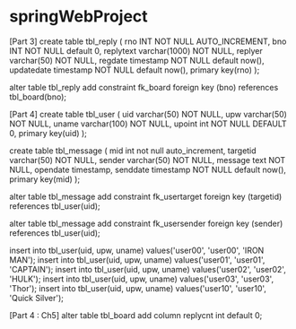 # springWebProject


[Part 3]
create table tbl_reply (
	rno INT NOT NULL AUTO_INCREMENT,
	bno INT NOT NULL default 0,
	replytext varchar(1000) NOT NULL,
	replyer varchar(50) NOT NULL,
	regdate timestamp NOT NULL default now(),
	updatedate timestamp NOT NULL default now(),
	primary key(rno)
); 

alter table tbl_reply add constraint fk_board
foreign key (bno) references tbl_board(bno);



[Part 4]
create table tbl_user (
	uid varchar(50) NOT NULL,
	upw varchar(50) NOT NULL,
	uname varchar(100) NOT NULL,
	upoint int NOT NULL DEFAULT 0,
	primary key(uid)
); 

create table tbl_message (
	mid int not null auto_increment,
	targetid varchar(50) NOT NULL,
	sender varchar(50) NOT NULL,
	message text NOT NULL,
	opendate timestamp,
	senddate timestamp NOT NULL default now(),
	primary key(mid)
); 

alter table tbl_message add constraint fk_usertarget
foreign key (targetid) references tbl_user(uid);

alter table tbl_message add constraint fk_usersender
foreign key (sender) references tbl_user(uid);

insert into tbl_user(uid, upw, uname) values('user00', 'user00', 'IRON MAN'); 
insert into tbl_user(uid, upw, uname) values('user01', 'user01', 'CAPTAIN'); 
insert into tbl_user(uid, upw, uname) values('user02', 'user02', 'HULK'); 
insert into tbl_user(uid, upw, uname) values('user03', 'user03', 'Thor'); 
insert into tbl_user(uid, upw, uname) values('user10', 'user10', 'Quick Silver'); 

[Part 4 : Ch5]
alter table tbl_board add column replycnt int default 0;